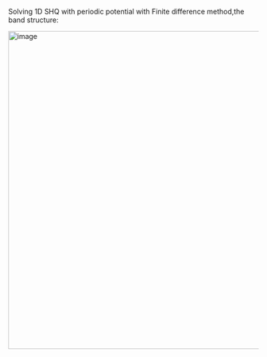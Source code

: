 Solving 1D SHQ with periodic potential with Finite difference method,the band structure:


<img width="640" alt="image" src="https://github.com/Zac46/1D-SHQ-with-Bloch-theorem/assets/87643045/47f641fa-c024-45de-b1f2-1fcd718db27d">

